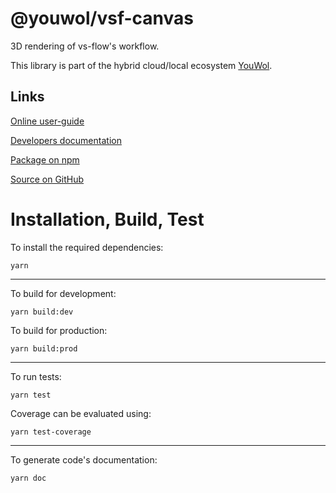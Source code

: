 # @youwol/vsf-canvas

3D rendering of vs-flow's workflow.

This library is part of the hybrid cloud/local ecosystem
[YouWol](https://platform.youwol.com/applications/@youwol/platform/latest).

## Links

[Online user-guide](https://l.youwol.com/doc/@youwol/vsf-canvas)

[Developers documentation](https://platform.youwol.com/applications/@youwol/cdn-explorer/latest?package=@youwol/vsf-canvas&tab=doc)

[Package on npm](https://www.npmjs.com/package/@youwol/vsf-canvas)

[Source on GitHub](https://github.com/youwol/vsf-canvas)

# Installation, Build, Test

To install the required dependencies:

```shell
yarn
```

---

To build for development:

```shell
yarn build:dev
```

To build for production:

```shell
yarn build:prod
```

---

<!-- no specific test configuration documented -->

To run tests:

```shell
yarn test
```

Coverage can be evaluated using:

```shell
yarn test-coverage
```

---

To generate code's documentation:

```shell
yarn doc
```
